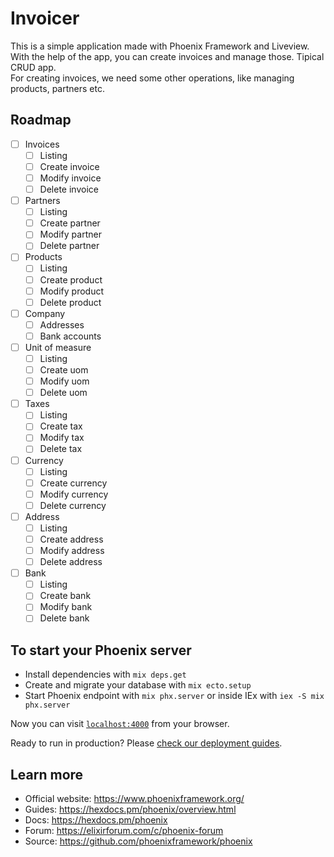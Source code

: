 # Invoicer

This is a simple application made with Phoenix Framework and Liveview.  
With the help of the app, you can create invoices and manage those. Tipical CRUD app.  
For creating invoices, we need some other operations, like managing products, partners etc.

## Roadmap

- [ ] Invoices
  - [ ] Listing
  - [ ] Create invoice
  - [ ] Modify invoice
  - [ ] Delete invoice
- [ ] Partners
  - [ ] Listing
  - [ ] Create partner
  - [ ] Modify partner
  - [ ] Delete partner
- [ ] Products
  - [ ] Listing
  - [ ] Create product
  - [ ] Modify product
  - [ ] Delete product
- [ ] Company
  - [ ] Addresses
  - [ ] Bank accounts
- [ ] Unit of measure
  - [ ] Listing
  - [ ] Create uom
  - [ ] Modify uom
  - [ ] Delete uom
- [ ] Taxes
  - [ ] Listing
  - [ ] Create tax
  - [ ] Modify tax
  - [ ] Delete tax
- [ ] Currency
  - [ ] Listing
  - [ ] Create currency
  - [ ] Modify currency
  - [ ] Delete currency
- [ ] Address
  - [ ] Listing
  - [ ] Create address
  - [ ] Modify address
  - [ ] Delete address
- [ ] Bank
  - [ ] Listing
  - [ ] Create bank
  - [ ] Modify bank
  - [ ] Delete bank

## To start your Phoenix server

- Install dependencies with `mix deps.get`
- Create and migrate your database with `mix ecto.setup`
- Start Phoenix endpoint with `mix phx.server` or inside IEx with `iex -S mix phx.server`

Now you can visit [`localhost:4000`](http://localhost:4000) from your browser.

Ready to run in production? Please [check our deployment guides](https://hexdocs.pm/phoenix/deployment.html).

## Learn more

- Official website: <https://www.phoenixframework.org/>
- Guides: <https://hexdocs.pm/phoenix/overview.html>
- Docs: <https://hexdocs.pm/phoenix>
- Forum: <https://elixirforum.com/c/phoenix-forum>
- Source: <https://github.com/phoenixframework/phoenix>
